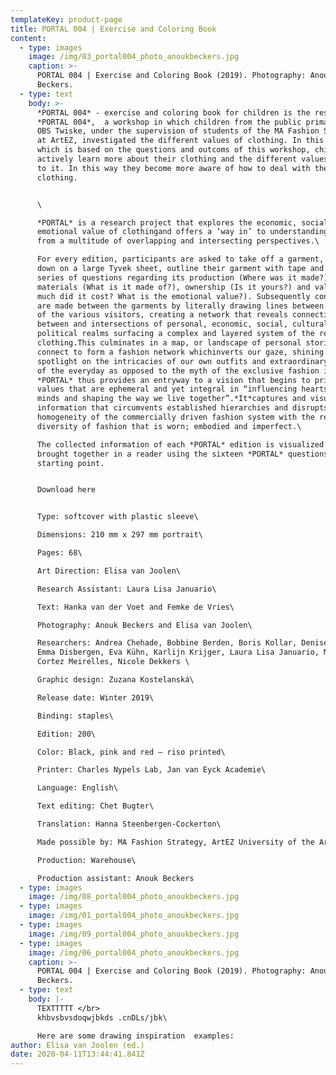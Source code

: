 ```yaml
---
templateKey: product-page
title: PORTAL 004 | Exercise and Coloring Book
content:
  - type: images
    image: /img/03_portal004_photo_anoukbeckers.jpg
    caption: >-
      PORTAL 004 | Exercise and Coloring Book (2019). Photography: Anouk.
      Beckers.
  - type: text
    body: >-
      *PORTAL 004* - exercise and coloring book for children is the result of
      *PORTAL 004*,  a workshop in which children from the public primary school
      OBS Twiske, under the supervision of students of the MA Fashion Strategy
      at ArtEZ, investigated the different values of clothing. In this book,
      which is based on the questions and outcoms of this workshop, children can
      actively learn more about their clothing and the different values attached
      to it. In this way they become more aware of how to deal with the value of
      clothing.


      \

      *PORTAL* is a research project that explores the economic, social and
      emotional value of clothingand offers a ‘way in’ to understanding garments
      from a multitude of overlapping and intersecting perspectives.\

      For every edition, participants are asked to take off a garment, lay it
      down on a large Tyvek sheet, outline their garment with tape and answer a
      series of questions regarding its production (Where was it made?),
      materials (What is it made of?), ownership (Is it yours?) and value (How
      much did it cost? What is the emotional value?). Subsequently connections
      are made between the garments by literally drawing lines between the items
      of the various visitors, creating a network that reveals connections
      between and intersections of personal, economic, social, cultural and
      political realms surfacing a complex and layered system of the reality of
      clothing.This culminates in a map, or landscape of personal stories that
      connect to form a fashion network whichinverts our gaze, shining a
      spotlight on the intricacies of our own outfits and extraordinary aspects
      of the everyday as opposed to the myth of the exclusive fashion image.
      *PORTAL* thus provides an entryway to a vision that begins to prioritise
      values that are ephemeral and yet integral in “influencing hearts and
      minds and shaping the way we live together”.*It*captures and visualises
      information that circumvents established hierarchies and disrupts the
      homogeneity of the commercially driven fashion system with the refreshing
      diversity of fashion that is worn; embodied and imperfect.\

      The collected information of each *PORTAL* edition is visualized and
      brought together in a reader using the sixteen *PORTAL* questions as their
      starting point.


      Download here


      Type: softcover with plastic sleeve\

      Dimensions: 210 mm x 297 mm portrait\

      Pages: 68\

      Art Direction: Elisa van Joolen\

      Research Assistant: Laura Lisa Januario\

      Text: Hanka van der Voet and Femke de Vries\

      Photography: Anouk Beckers and Elisa van Joolen\

      Researchers: Andrea Chehade, Bobbine Berden, Boris Kollar, Denise Bernts,
      Emma Disbergen, Eva Kühn, Karlijn Krijger, Laura Lisa Januario, Mariane
      Cortez Meirelles, Nicole Dekkers \

      Graphic design: Zuzana Kostelanská\

      Release date: Winter 2019\

      Binding: staples\

      Edition: 200\

      Color: Black, pink and red – riso printed\

      Printer: Charles Nypels Lab, Jan van Eyck Academie\

      Language: English\

      Text editing: Chet Bugter\

      Translation: Hanna Steenbergen-Cockerton\

      Made possible by: MA Fashion Strategy, ArtEZ University of the Arts\

      Production: Warehouse\

      Production assistant: Anouk Beckers
  - type: images
    image: /img/08_portal004_photo_anoukbeckers.jpg
  - type: images
    image: /img/01_portal004_photo_anoukbeckers.jpg
  - type: images
    image: /img/09_portal004_photo_anoukbeckers.jpg
  - type: images
    image: /img/06_portal004_photo_anoukbeckers.jpg
    caption: >-
      PORTAL 004 | Exercise and Coloring Book (2019). Photography: Anouk.
      Beckers.
  - type: text
    body: |-
      TEXTTTTT </br>
      khbvsbvsdoqwjbkds .cnDLs/jbk\

      Here are some drawing inspiration  examples:
author: Elisa van Joolen (ed.)
date: 2020-04-11T13:44:41.841Z
---
```

